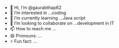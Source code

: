 - 👋 Hi, I’m @gaurabthap62
- 👀 I’m interested in ...coding
- 🌱 I’m currently learning ...Java script
- 💞️ I’m looking to collaborate on ...development in IT
- 📫 How to reach me ...
- 😄 Pronouns: ...
- ⚡ Fun fact: ...

<!---
gaurabthap62/gaurabthap62 is a ✨ special ✨ repository because its `README.md` (this file) appears on your GitHub profile.
You can click the Preview link to take a look at your changes.
--->

